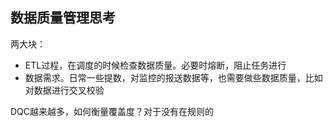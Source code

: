 ## 数据质量管理思考


两大块：
- ETL过程，在调度的时候检查数据质量。必要时熔断，阻止任务进行
- 数据需求。日常一些提数，对监控的报送数据等，也需要做些数据质量，比如对数据进行交叉校验


DQC越来越多，如何衡量覆盖度？对于没有在规则的